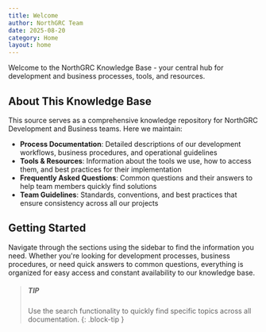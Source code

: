 ```yaml
---
title: Welcome
author: NorthGRC Team
date: 2025-08-20
category: Home
layout: home
---
```


Welcome to the NorthGRC Knowledge Base - your central hub for development and business processes, tools, and resources.

## About This Knowledge Base

This source serves as a comprehensive knowledge repository for NorthGRC Development and Business teams. Here we maintain:

- **Process Documentation**: Detailed descriptions of our development workflows, business procedures, and operational guidelines
- **Tools & Resources**: Information about the tools we use, how to access them, and best practices for their implementation
- **Frequently Asked Questions**: Common questions and their answers to help team members quickly find solutions
- **Team Guidelines**: Standards, conventions, and best practices that ensure consistency across all our projects

## Getting Started

Navigate through the sections using the sidebar to find the information you need. Whether you're looking for development processes, business procedures, or need quick answers to common questions, everything is organized for easy access and constant availability to our knowledge base.

> ##### TIP
>
> Use the search functionality to quickly find specific topics across all documentation.
{: .block-tip }